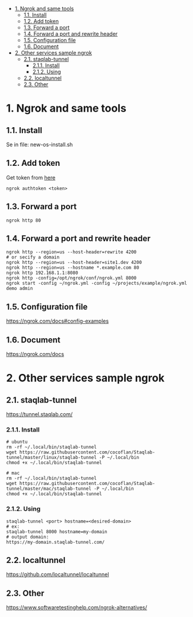 - [1. Ngrok and same tools](#1-ngrok-and-same-tools)
  - [1.1. Install](#11-install)
  - [1.2. Add token](#12-add-token)
  - [1.3. Forward a port](#13-forward-a-port)
  - [1.4. Forward a port and rewrite header](#14-forward-a-port-and-rewrite-header)
  - [1.5. Configuration file](#15-configuration-file)
  - [1.6. Document](#16-document)
- [2. Other services sample ngrok](#2-other-services-sample-ngrok)
  - [2.1. staqlab-tunnel](#21-staqlab-tunnel)
    - [2.1.1. Install](#211-install)
    - [2.1.2. Using](#212-using)
  - [2.2. localtunnel](#22-localtunnel)
  - [2.3. Other](#23-other)


# 1. Ngrok and same tools
## 1.1. Install

Se in file: new-os-install.sh

## 1.2. Add token

Get token from [here](https://dashboard.ngrok.com/auth)

`ngrok authtoken <token>`

## 1.3. Forward a port

`ngrok http 80`

## 1.4. Forward a port and rewrite header

```shell
ngrok http --region=us --host-header=rewrite 4200
# or secify a domain
ngrok http --region=us --host-header=site1.dev 4200
ngrok http --region=us --hostname *.example.com 80
ngrok http 192.168.1.1:8080
ngrok http -config=/opt/ngrok/conf/ngrok.yml 8000
ngrok start -config ~/ngrok.yml -config ~/projects/example/ngrok.yml demo admin
```

## 1.5. Configuration file

https://ngrok.com/docs#config-examples


## 1.6. Document

https://ngrok.com/docs

# 2. Other services sample ngrok

## 2.1. staqlab-tunnel

https://tunnel.staqlab.com/

### 2.1.1. Install

```shell
# ubuntu
rm -rf ~/.local/bin/staqlab-tunnel
wget https://raw.githubusercontent.com/cocoflan/Staqlab-tunnel/master/linux/staqlab-tunnel -P ~/.local/bin
chmod +x ~/.local/bin/staqlab-tunnel

# mac
rm -rf ~/.local/bin/staqlab-tunnel
wget https://raw.githubusercontent.com/cocoflan/Staqlab-tunnel/master/mac/staqlab-tunnel -P ~/.local/bin
chmod +x ~/.local/bin/staqlab-tunnel
```

### 2.1.2. Using

```shell
staqlab-tunnel <port> hostname=<desired-domain>
# ex:
staqlab-tunnel 8000 hostname=my-domain
# output domain:
https://my-domain.staqlab-tunnel.com/
```

## 2.2. localtunnel

https://github.com/localtunnel/localtunnel

## 2.3. Other

https://www.softwaretestinghelp.com/ngrok-alternatives/

